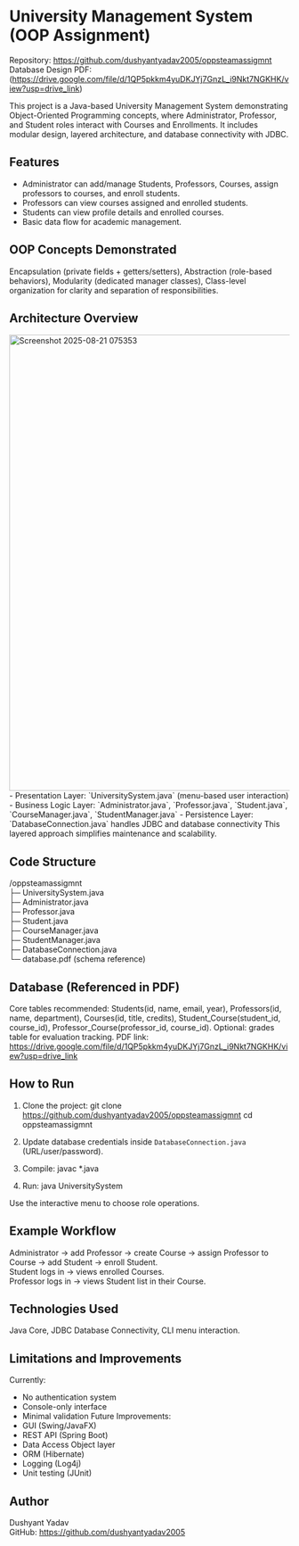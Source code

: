 # University Management System (OOP Assignment)

Repository: https://github.com/dushyantyadav2005/oppsteamassigmnt  
Database Design PDF: (https://drive.google.com/file/d/1QP5pkkm4yuDKJYj7GnzL_i9Nkt7NGKHK/view?usp=drive_link)

This project is a Java-based University Management System demonstrating Object-Oriented Programming concepts, where Administrator, Professor, and Student roles interact with Courses and Enrollments. It includes modular design, layered architecture, and database connectivity with JDBC.

## Features
- Administrator can add/manage Students, Professors, Courses, assign professors to courses, and enroll students.
- Professors can view courses assigned and enrolled students.
- Students can view profile details and enrolled courses.
- Basic data flow for academic management.

## OOP Concepts Demonstrated
Encapsulation (private fields + getters/setters), Abstraction (role-based behaviors), Modularity (dedicated manager classes), Class-level organization for clarity and separation of responsibilities.

## Architecture Overview
<img width="1395" height="818" alt="Screenshot 2025-08-21 075353" src="https://github.com/user-attachments/assets/911a93ec-5d2f-418e-948e-d2d0909e2bb6" />
- Presentation Layer: `UniversitySystem.java` (menu-based user interaction)
- Business Logic Layer: `Administrator.java`, `Professor.java`, `Student.java`, `CourseManager.java`, `StudentManager.java`
- Persistence Layer: `DatabaseConnection.java` handles JDBC and database connectivity
This layered approach simplifies maintenance and scalability.

## Code Structure
/oppsteamassigmnt  
├─ UniversitySystem.java  
├─ Administrator.java  
├─ Professor.java  
├─ Student.java  
├─ CourseManager.java  
├─ StudentManager.java  
├─ DatabaseConnection.java  
└─ database.pdf (schema reference)

## Database (Referenced in PDF)
Core tables recommended:
Students(id, name, email, year), Professors(id, name, department), Courses(id, title, credits), Student_Course(student_id, course_id), Professor_Course(professor_id, course_id). Optional: grades table for evaluation tracking.
PDF link: https://drive.google.com/file/d/1QP5pkkm4yuDKJYj7GnzL_i9Nkt7NGKHK/view?usp=drive_link

## How to Run
1. Clone the project:
git clone https://github.com/dushyantyadav2005/oppsteamassigmnt
cd oppsteamassigmnt

2. Update database credentials inside `DatabaseConnection.java` (URL/user/password).

3. Compile:
javac *.java

4. Run:
java UniversitySystem

Use the interactive menu to choose role operations.

## Example Workflow
Administrator → add Professor → create Course → assign Professor to Course → add Student → enroll Student.  
Student logs in → views enrolled Courses.  
Professor logs in → views Student list in their Course.

## Technologies Used
Java Core, JDBC Database Connectivity, CLI menu interaction.

## Limitations and Improvements
Currently:
- No authentication system
- Console-only interface
- Minimal validation
Future Improvements:
- GUI (Swing/JavaFX)
- REST API (Spring Boot)
- Data Access Object layer
- ORM (Hibernate)
- Logging (Log4j)
- Unit testing (JUnit)

## Author
Dushyant Yadav  
GitHub: https://github.com/dushyantyadav2005
